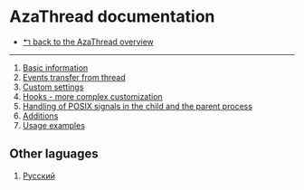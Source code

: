 AzaThread documentation
=======================

* [↰ back to the AzaThread overview](../../../../#azathread)


---

1. [Basic information](1.Main.md)
2. [Events transfer from thread](2.Events.md)
3. [Custom settings](3.Options.md)
4. [Hooks - more complex customization](4.Hooks.md)
5. [Handling of POSIX signals in the child and the parent process](5.Signals.md)
6. [Additions](6.Other.md)
7. [Usage examples](Examples.md)


Other laguages
--------------

1. [Русский](../ru/0.Index.md)
